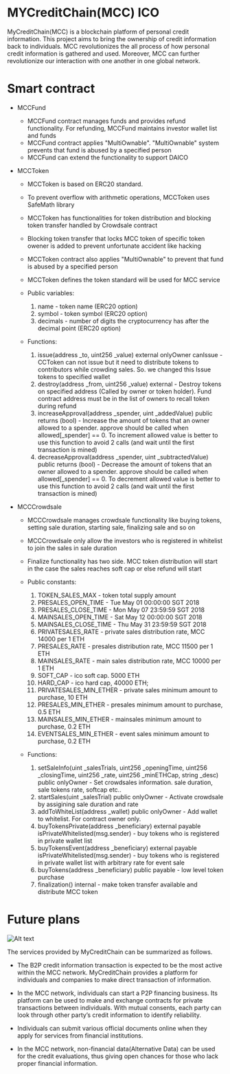 # MYCreditChain(MCC) ICO

MyCreditChain(MCC) is a blockchain platform of personal credit information. This project aims to bring the ownership of credit information back to individuals. MCC revolutionizes the all process of how personal credit information is gathered and used. Moreover, MCC can further revolutionize our interaction with one another in one global network. 

# Smart contract

- MCCFund

    - MCCFund contract manages funds and provides refund functionality. For refunding, MCCFund maintains investor wallet list and funds
    - MCCFund contract applies "MultiOwnable". "MultiOwnable" system prevents that fund is abused by a specified person
    - MCCFund can extend the functionality to support DAICO

- MCCToken
    - MCCToken is based on ERC20 standard.
    - To prevent overflow with arithmetic operations, MCCToken uses SafeMath library
    - MCCToken has functionalities for token distribution and blocking token transfer handled by Crowdsale contract
    - Blocking token transfer that locks MCC token of specific token owener is added to prevent unfortunate accident like hacking
    - MCCToken contract also applies "MultiOwnable" to prevent that fund is abused by a specified person
    - MCCToken defines the token standard will be used for MCC service

    - Public variables:

        1. name     - token name   (ERC20 option)
        2. symbol   - token symbol (ERC20 option)
        3. decimals - number of digits the cryptocurrency has after the decimal point (ERC20 option)

    - Functions:

        1. issue(address _to, uint256 _value) external  onlyOwner canIssue - CCToken can not issue but it need to distribute tokens to contributors while crowding sales. So. we changed this Issue tokens to specified wallet
        2. destroy(address _from, uint256 _value) external - Destroy tokens on specified address (Called by owner or token holder). Fund contract address must be in the list of owners to recall token during refund
        3. increaseApproval(address _spender, uint _addedValue) public returns (bool) - Increase the amount of tokens that an owner allowed to a spender. approve should be called when allowed[_spender] == 0. To increment allowed value is better to use this function to avoid 2 calls (and wait until the first transaction is mined)
        4. decreaseApproval(address _spender, uint _subtractedValue) public returns (bool) - Decrease the amount of tokens that an owner allowed to a spender. approve should be called when allowed[_spender] == 0. To decrement allowed value is better to use this function to avoid 2 calls (and wait until the first transaction is mined)

- MCCCrowdsale
    - MCCCrowdsale manages crowdsale functionality like buying tokens, setting sale duration, starting sale, finalizing sale and so on
    - MCCCrowdsale only allow the investors who is registered in whitelist to join the sales in sale duration
    - Finalize functionality has two side. MCC token distribution will start in the case the sales reaches soft cap or else refund will start

    - Public constants:

        1.  TOKEN_SALES_MAX        - token total supply amount
        2.  PRESALES_OPEN_TIME     - Tue May 01 00:00:00 SGT 2018
        3.  PRESALES_CLOSE_TIME    - Mon May 07 23:59:59 SGT 2018
        4.  MAINSALES_OPEN_TIME    - Sat May 12 00:00:00 SGT 2018
        5.  MAINSALES_CLOSE_TIME   - Thu May 31 23:59:59 SGT 2018
        6.  PRIVATESALES_RATE      - private sales distribution rate, MCC 14000 per 1 ETH
        7.  PRESALES_RATE          - presales distribution rate, MCC 11500 per 1 ETH
        8.  MAINSALES_RATE         - main sales distribution rate, MCC 10000 per 1 ETH
        9.  SOFT_CAP               - ico soft cap. 5000 ETH
        10. HARD_CAP               - ico hard cap, 40000 ETH;
        11. PRIVATESALES_MIN_ETHER - private sales minimum amount to purchase, 10 ETH
        12. PRESALES_MIN_ETHER     - presales minimum amount to purchase, 0.5 ETH
        13. MAINSALES_MIN_ETHER    - mainsales minimum amount to purchase, 0.2 ETH
        14. EVENTSALES_MIN_ETHER   - event sales minimum amount to purchase, 0.2 ETH

    - Functions:

        1. setSaleInfo(uint _salesTrials, uint256 _openingTime, uint256 _closingTime, uint256 _rate, uint256 _minETHCap, string _desc) public onlyOwner - Set crowdsales information. sale duration, sale tokens rate, softcap etc..
        2. startSales(uint _salesTrial) public onlyOwner - Activate crowdsale by assigining sale duration and rate
        3. addToWhiteList(address _wallet) public onlyOwner - Add wallet to whitelist. For contract owner only.
        4. buyTokensPrivate(address _beneficiary) external payable isPrivateWhitelisted(msg.sender) - buy tokens who is registered in private wallet list
        5. buyTokensEvent(address _beneficiary) external payable isPrivateWhitelisted(msg.sender) - buy tokens who is registered in private wallet list with arbitrary rate for event sale
        6. buyTokens(address _beneficiary) public payable - low level token purchase
        7. finalization() internal - make token transfer available and distribute MCC token

# Future plans
![Alt text](https://www.mycreditchain.org/images/mcc-eco.png "MCC ECO SYSTEM") 

The services provided by MyCreditChain can be summarized as follows.

- The B2P credit information transaction is expected to be the most active within the MCC network. MyCreditChain provides a platform for individuals and companies to make direct transaction of information.

- In the MCC network, individuals can start a P2P financing business. Its platform can be used to make and exchange contracts for private transactions between individuals. With mutual consents, each party can look through other party’s credit information to identify reliability.

- Individuals can submit various official documents online when they apply for services from financial institutions.

- In the MCC network, non-financial data(Alternative Data) can be used for the credit evaluations, thus giving open chances for those who lack proper financial information.
